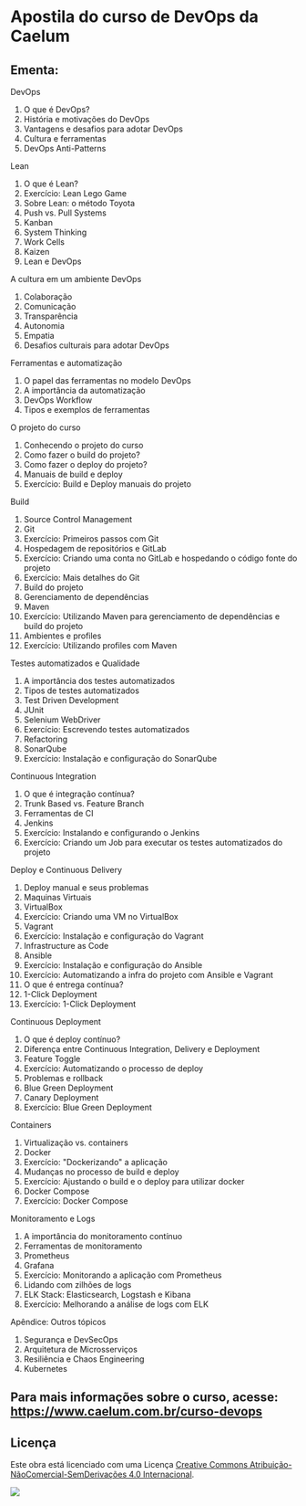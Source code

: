 # Apostila do curso de DevOps da Caelum

## Ementa:

DevOps
1. O que é DevOps?
2. História e motivações do DevOps
3. Vantagens e desafios para adotar DevOps
4. Cultura e ferramentas
5. DevOps Anti-Patterns

Lean
1. O que é Lean?
2. Exercício: Lean Lego Game
3. Sobre Lean: o método Toyota
4. Push vs. Pull Systems
5. Kanban
5. System Thinking
6. Work Cells
7. Kaizen
8. Lean e DevOps

A cultura em um ambiente DevOps
1. Colaboração
2. Comunicação
3. Transparência
4. Autonomia
5. Empatia
6. Desafios culturais para adotar DevOps

Ferramentas e automatização
1. O papel das ferramentas no modelo DevOps
2. A importância da automatização
3. DevOps Workflow
4. Tipos e exemplos de ferramentas

O projeto do curso
1. Conhecendo o projeto do curso
2. Como fazer o build do projeto?
3. Como fazer o deploy do projeto?
4. Manuais de build e deploy
5. Exercício: Build e Deploy manuais do projeto

Build
1. Source Control Management
2. Git
3. Exercício: Primeiros passos com Git
4. Hospedagem de repositórios e GitLab
5. Exercício: Criando uma conta no GitLab e hospedando o código fonte do projeto
6. Exercício: Mais detalhes do Git
7. Build do projeto
8. Gerenciamento de dependências
9. Maven
10. Exercício: Utilizando Maven para gerenciamento de dependências e build do projeto
11. Ambientes e profiles
12. Exercício: Utilizando profiles com Maven

Testes automatizados e Qualidade
1. A importância dos testes automatizados
2. Tipos de testes automatizados
3. Test Driven Development
4. JUnit
5. Selenium WebDriver
6. Exercício: Escrevendo testes automatizados
7. Refactoring
8. SonarQube
9. Exercício: Instalação e configuração do SonarQube

Continuous Integration
1. O que é integração contínua?
2. Trunk Based vs. Feature Branch
3. Ferramentas de CI
3. Jenkins
4. Exercício: Instalando e configurando o Jenkins
5. Exercício: Criando um Job para executar os testes automatizados do projeto

Deploy e Continuous Delivery
1. Deploy manual e seus problemas
2. Maquinas Virtuais
3. VirtualBox
4. Exercício: Criando uma VM no VirtualBox
5. Vagrant
6. Exercício: Instalação e configuração do Vagrant
7. Infrastructure as Code
8. Ansible
9. Exercício: Instalação e configuração do Ansible
10. Exercício: Automatizando a infra do projeto com Ansible e Vagrant
11. O que é entrega contínua?
12. 1-Click Deployment
13. Exercício: 1-Click Deployment

Continuous Deployment
1. O que é deploy contínuo?
2. Diferença entre Continuous Integration, Delivery e Deployment
3. Feature Toggle
4. Exercício: Automatizando o processo de deploy
5. Problemas e rollback
6. Blue Green Deployment
7. Canary Deployment
8. Exercício: Blue Green Deployment

Containers
1. Virtualização vs. containers
2. Docker
3. Exercício: "Dockerizando" a aplicação
4. Mudanças no processo de build e deploy
5. Exercício: Ajustando o build e o deploy para utilizar docker
6. Docker Compose
7. Exercício: Docker Compose

Monitoramento e Logs
1. A importância do monitoramento contínuo
2. Ferramentas de monitoramento
3. Prometheus
4. Grafana
5. Exercício: Monitorando a aplicação com Prometheus
6. Lidando com zilhões de logs
7. ELK Stack: Elasticsearch, Logstash e Kibana
8. Exercício: Melhorando a análise de logs com ELK

Apêndice: Outros tópicos
1. Segurança e DevSecOps
2. Arquitetura de Microsserviços
3. Resiliência e Chaos Engineering
4. Kubernetes

## Para mais informações sobre o curso, acesse: https://www.caelum.com.br/curso-devops

## Licença

Este obra está licenciado com uma Licença [Creative Commons Atribuição-NãoComercial-SemDerivações 4.0 Internacional](http://creativecommons.org/licenses/by-nc-nd/4.0/).

![](https://i.creativecommons.org/l/by-nc-nd/4.0/88x31.png)
